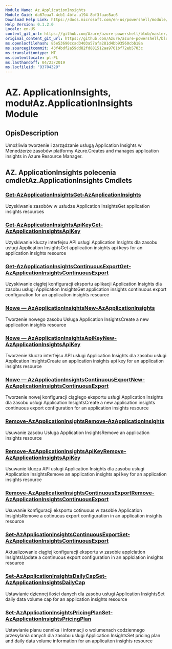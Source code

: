 ```yaml
---
Module Name: Az.ApplicationInsights
Module Guid: da67eaa7-4cb1-4bfa-a194-8bf3faae8ac6
Download Help Link: https://docs.microsoft.com/en-us/powershell/module/az.applicationinsights
Help Version: 0.1.2.0
Locale: en-US
content_git_url: https://github.com/Azure/azure-powershell/blob/master/src/ApplicationInsights/ApplicationInsights/help/Az.ApplicationInsights.md
original_content_git_url: https://github.com/Azure/azure-powershell/blob/master/src/ApplicationInsights/ApplicationInsights/help/Az.ApplicationInsights.md
ms.openlocfilehash: 85e53690ccad3403a57afa281d4bb93560cbb18a
ms.sourcegitcommit: 43f4bdf2a59dd82fd881512aa9761bf72eb5703c
ms.translationtype: MT
ms.contentlocale: pl-PL
ms.lasthandoff: 04/23/2019
ms.locfileid: "93704329"
---
```

# <span data-ttu-id="43a5c-101">AZ. ApplicationInsights, moduł</span><span class="sxs-lookup"><span data-stu-id="43a5c-101">Az.ApplicationInsights Module</span></span>
## <span data-ttu-id="43a5c-102">Opis</span><span class="sxs-lookup"><span data-stu-id="43a5c-102">Description</span></span>
<span data-ttu-id="43a5c-103">Umożliwia tworzenie i zarządzanie usługą Application Insights w Menedżerze zasobów platformy Azure.</span><span class="sxs-lookup"><span data-stu-id="43a5c-103">Creates and manages application insights in Azure Resource Manager.</span></span>

## <span data-ttu-id="43a5c-104">AZ. ApplicationInsights polecenia cmdlet</span><span class="sxs-lookup"><span data-stu-id="43a5c-104">Az.ApplicationInsights Cmdlets</span></span>
### [<span data-ttu-id="43a5c-105">Get-AzApplicationInsights</span><span class="sxs-lookup"><span data-stu-id="43a5c-105">Get-AzApplicationInsights</span></span>](Get-AzApplicationInsights.md)
<span data-ttu-id="43a5c-106">Uzyskiwanie zasobów w usłudze Application Insights</span><span class="sxs-lookup"><span data-stu-id="43a5c-106">Get application insights resources</span></span>

### [<span data-ttu-id="43a5c-107">Get-AzApplicationInsightsApiKey</span><span class="sxs-lookup"><span data-stu-id="43a5c-107">Get-AzApplicationInsightsApiKey</span></span>](Get-AzApplicationInsightsApiKey.md)
<span data-ttu-id="43a5c-108">Uzyskiwanie kluczy interfejsu API usługi Application Insights dla zasobu usługi Application Insights</span><span class="sxs-lookup"><span data-stu-id="43a5c-108">Get application insights api keys for an application insights resource</span></span>

### [<span data-ttu-id="43a5c-109">Get-AzApplicationInsightsContinuousExport</span><span class="sxs-lookup"><span data-stu-id="43a5c-109">Get-AzApplicationInsightsContinuousExport</span></span>](Get-AzApplicationInsightsContinuousExport.md)
<span data-ttu-id="43a5c-110">Uzyskiwanie ciągłej konfiguracji eksportu aplikacji Application Insights dla zasobu usługi Application Insights</span><span class="sxs-lookup"><span data-stu-id="43a5c-110">Get application insights continuous export configuration for an application insights resource</span></span>

### [<span data-ttu-id="43a5c-111">Nowe — AzApplicationInsights</span><span class="sxs-lookup"><span data-stu-id="43a5c-111">New-AzApplicationInsights</span></span>](New-AzApplicationInsights.md)
<span data-ttu-id="43a5c-112">Tworzenie nowego zasobu Usługa Application Insights</span><span class="sxs-lookup"><span data-stu-id="43a5c-112">Create a new application insights resource</span></span>

### [<span data-ttu-id="43a5c-113">Nowe — AzApplicationInsightsApiKey</span><span class="sxs-lookup"><span data-stu-id="43a5c-113">New-AzApplicationInsightsApiKey</span></span>](New-AzApplicationInsightsApiKey.md)
<span data-ttu-id="43a5c-114">Tworzenie klucza interfejsu API usługi Application Insights dla zasobu usługi Application Insights</span><span class="sxs-lookup"><span data-stu-id="43a5c-114">Create an application insights api key for an application insights resource</span></span>

### [<span data-ttu-id="43a5c-115">Nowe — AzApplicationInsightsContinuousExport</span><span class="sxs-lookup"><span data-stu-id="43a5c-115">New-AzApplicationInsightsContinuousExport</span></span>](New-AzApplicationInsightsContinuousExport.md)
<span data-ttu-id="43a5c-116">Tworzenie nowej konfiguracji ciągłego eksportu usługi Application Insights dla zasobu usługi Application Insights</span><span class="sxs-lookup"><span data-stu-id="43a5c-116">Create a new application insights continuous export configuration for an application insights resource</span></span>

### [<span data-ttu-id="43a5c-117">Remove-AzApplicationInsights</span><span class="sxs-lookup"><span data-stu-id="43a5c-117">Remove-AzApplicationInsights</span></span>](Remove-AzApplicationInsights.md)
<span data-ttu-id="43a5c-118">Usuwanie zasobu Usługa Application Insights</span><span class="sxs-lookup"><span data-stu-id="43a5c-118">Remove an application insights resource</span></span>

### [<span data-ttu-id="43a5c-119">Remove-AzApplicationInsightsApiKey</span><span class="sxs-lookup"><span data-stu-id="43a5c-119">Remove-AzApplicationInsightsApiKey</span></span>](Remove-AzApplicationInsightsApiKey.md)
<span data-ttu-id="43a5c-120">Usuwanie klucza API usługi Application Insights dla zasobu usługi Application Insights</span><span class="sxs-lookup"><span data-stu-id="43a5c-120">Remove an application insights api key for an application insights resource</span></span>

### [<span data-ttu-id="43a5c-121">Remove-AzApplicationInsightsContinuousExport</span><span class="sxs-lookup"><span data-stu-id="43a5c-121">Remove-AzApplicationInsightsContinuousExport</span></span>](Remove-AzApplicationInsightsContinuousExport.md)
<span data-ttu-id="43a5c-122">Usuwanie konfiguracji eksportu cotinuous w zasobie Application Insights</span><span class="sxs-lookup"><span data-stu-id="43a5c-122">Remove a cotinuous export configuration in an application insights resource</span></span>

### [<span data-ttu-id="43a5c-123">Set-AzApplicationInsightsContinuousExport</span><span class="sxs-lookup"><span data-stu-id="43a5c-123">Set-AzApplicationInsightsContinuousExport</span></span>](Set-AzApplicationInsightsContinuousExport.md)
<span data-ttu-id="43a5c-124">Aktualizowanie ciągłej konfiguracji eksportu w zasobie applciation Insights</span><span class="sxs-lookup"><span data-stu-id="43a5c-124">Update a continuous export configuration in an applciation insights resource</span></span>

### [<span data-ttu-id="43a5c-125">Set-AzApplicationInsightsDailyCap</span><span class="sxs-lookup"><span data-stu-id="43a5c-125">Set-AzApplicationInsightsDailyCap</span></span>](Set-AzApplicationInsightsDailyCap.md)
<span data-ttu-id="43a5c-126">Ustawianie dziennej ilości danych dla zasobu usługi Application Insights</span><span class="sxs-lookup"><span data-stu-id="43a5c-126">Set daily data volume cap for an application insights resource</span></span>

### [<span data-ttu-id="43a5c-127">Set-AzApplicationInsightsPricingPlan</span><span class="sxs-lookup"><span data-stu-id="43a5c-127">Set-AzApplicationInsightsPricingPlan</span></span>](Set-AzApplicationInsightsPricingPlan.md)
<span data-ttu-id="43a5c-128">Ustawianie planu cennika i informacji o wolumenach codziennego przesyłania danych dla zasobu usługi Application Insights</span><span class="sxs-lookup"><span data-stu-id="43a5c-128">Set pricing plan and daily data volume information for an applicaiton insights resource</span></span>

